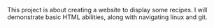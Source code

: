 This project is about creating a website to display some recipes.
I will demonstrate basic HTML abilities, along with navigating linux and git.